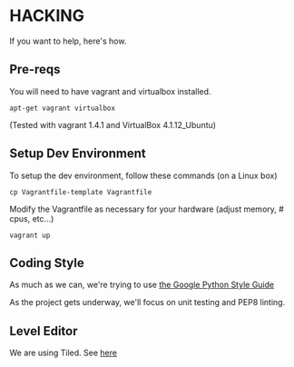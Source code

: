 HACKING
=================================
If you want to help, here's how.

Pre-reqs
------------
You will need to have vagrant and virtualbox installed.

`apt-get vagrant virtualbox`

(Tested with vagrant 1.4.1 and VirtualBox 4.1.12_Ubuntu)


Setup Dev Environment
--------------------------
To setup the dev environment, follow these commands (on a Linux box)

`cp Vagrantfile-template Vagrantfile`

Modify the Vagrantfile as necessary for your hardware (adjust memory, # cpus, etc...)

`vagrant up`


Coding Style
---------------
As much as we can, we're trying to use [the Google Python Style Guide](https://google-styleguide.googlecode.com/svn/trunk/pyguide.html)

As the project gets underway, we'll focus on unit testing and PEP8 linting.


Level Editor
--------------
We are using Tiled.  See [here](http://www.mapeditor.org/)
